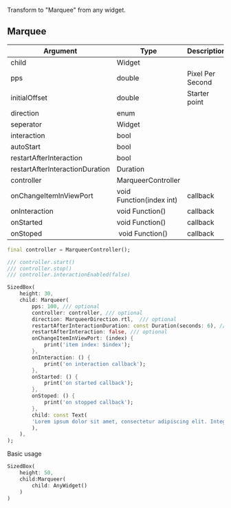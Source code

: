 <!--
This README describes the package. If you publish this package to pub.dev,
this README's contents appear on the landing page for your package.

For information about how to write a good package README, see the guide for
[writing package pages](https://dart.dev/guides/libraries/writing-package-pages).

For general information about developing packages, see the Dart guide for
[creating packages](https://dart.dev/guides/libraries/create-library-packages)
and the Flutter guide for
[developing packages and plugins](https://flutter.dev/developing-packages).
-->

Transform to "Marquee" from any widget.

## Marquee
| Argument                        | Type                     | Description      | Required | Default               |
| ------------------------------- |------------------------  | ---------------- | -------- | --------------------- |
| child                           | Widget                   |                  | YES      | -                     |
| pps                             | double                   | Pixel Per Second | NO       | 15.0                  |
| initialOffset                   | double                   | Starter point    | NO       | 0.0                   |
| direction                       | enum                     |                  | NO       | MarqueerDirection.ltr |
| seperator                       | Widget                   |                  | NO       | null                  |  
| interaction                     | bool                     |                  | NO       | true                  |
| autoStart                       | bool                     |                  | NO       | true                  |
| restartAfterInteraction         | bool                     |                  | NO       | true                  | 
| restartAfterInteractionDuration | Duration                 |                  | NO       | Duration(seconds: 3)  |
| controller                      | MarqueerController       |                  | NO       | null                  |
| onChangeItemInViewPort          | void Function(index int) | callback         | NO       | null                  |
| onInteraction                   | void Function()          | callback         | NO       | null                  |
| onStarted                       | void Function()          | callback         | NO       | null                  |
| onStoped                        | void Function()          | callback         | NO       | null                  |


```dart
final controller = MarqueerController();

/// controller.start()
/// controller.stop()
/// controller.interactionEnabled(false)

SizedBox(
    height: 30,
    child: Marqueer(
        pps: 100, /// optional
        controller: controller, /// optional
        direction: MarqueerDirection.rtl,  /// optional
        restartAfterInteractionDuration: const Duration(seconds: 6), /// optional
        restartAfterInteraction: false, /// optional
        onChangeItemInViewPort: (index) {
            print('item index: $index');
        },
        onInteraction: () {
            print('on interaction callback');
        },
        onStarted: () {
            print('on started callback');
        },
        onStoped: () {
            print('on stopped callback');
        },
        child: const Text(
        'Lorem ipsum dolor sit amet, consectetur adipiscing elit. Integer pretium massa mollis lorem blandit imperdiet. Nulla mattis vitae mauris vel condimentum. Nam posuere, augue vitae lobortis consequat, odio ante condimentum est, at maximus augue purus id metus. Curabitur condimentum aliquet ante at aliquet. Quisque vel massa congue, bibendum leo sodales, malesuada ante. Maecenas sed tortor quis ipsum dictum sollicitudin.',
        ),
    ),
);
```

Basic usage

```dart
SizedBox(
    height: 50,
    child:Marqueer(
        child: AnyWidget()
    )
)
```